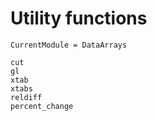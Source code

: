 # Utility functions

```@meta
CurrentModule = DataArrays
```

```@docs
cut
gl
xtab
xtabs
reldiff
percent_change
```
